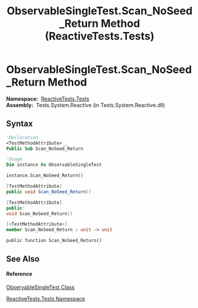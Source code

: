 ﻿---
title: ObservableSingleTest.Scan_NoSeed_Return Method  (ReactiveTests.Tests)
TOCTitle: Scan_NoSeed_Return Method
ms:assetid: M:ReactiveTests.Tests.ObservableSingleTest.Scan_NoSeed_Return
ms:mtpsurl: https://msdn.microsoft.com/en-us/library/reactivetests.tests.observablesingletest.scan_noseed_return(v=VS.103)
ms:contentKeyID: 36619840
ms.date: 06/28/2011
mtps_version: v=VS.103
f1_keywords:
- ReactiveTests.Tests.ObservableSingleTest.Scan_NoSeed_Return
dev_langs:
- CSharp
- JScript
- VB
- FSharp
- c++
---

# ObservableSingleTest.Scan\_NoSeed\_Return Method

**Namespace:**  [ReactiveTests.Tests](hh289046\(v=vs.103\).md)  
**Assembly:**  Tests.System.Reactive (in Tests.System.Reactive.dll)

## Syntax

``` vb
'Declaration
<TestMethodAttribute> _
Public Sub Scan_NoSeed_Return
```

``` vb
'Usage
Dim instance As ObservableSingleTest

instance.Scan_NoSeed_Return()
```

``` csharp
[TestMethodAttribute]
public void Scan_NoSeed_Return()
```

``` c++
[TestMethodAttribute]
public:
void Scan_NoSeed_Return()
```

``` fsharp
[<TestMethodAttribute>]
member Scan_NoSeed_Return : unit -> unit 
```

``` jscript
public function Scan_NoSeed_Return()
```

## See Also

#### Reference

[ObservableSingleTest Class](hh315143\(v=vs.103\).md)

[ReactiveTests.Tests Namespace](hh289046\(v=vs.103\).md)

